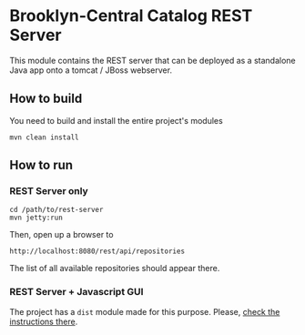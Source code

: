 # Brooklyn-Central Catalog REST Server

This module contains the REST server that can be deployed as a standalone Java app onto a tomcat / JBoss webserver.

## How to build

You need to build and install the entire project's modules

    mvn clean install
    
## How to run

### REST Server only

    cd /path/to/rest-server
    mvn jetty:run
    
Then, open up a browser to

    http://localhost:8080/rest/api/repositories
    
The list of all available repositories should appear there.

### REST Server + Javascript GUI

The project has a `dist` module made for this purpose. Please, [check the instructions there](dist/README.md).